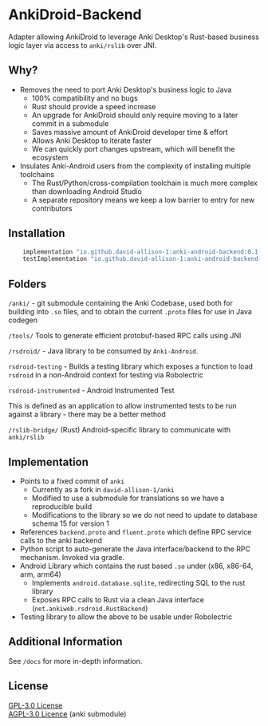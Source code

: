 # AnkiDroid-Backend

Adapter allowing AnkiDroid to leverage Anki Desktop's Rust-based business logic layer via access to `anki/rslib` over JNI.

## Why?

* Removes the need to port Anki Desktop's business logic to Java
   * 100% compatibility and no bugs
   * Rust should provide a speed increase
   * An upgrade for AnkiDroid should only require moving to a later commit in a submodule
   * Saves massive amount of AnkiDroid developer time & effort
   * Allows Anki Desktop to iterate faster
   * We can quickly port changes upstream, which will benefit the ecosystem
* Insulates Anki-Android users from the complexity of installing multiple toolchains
   * The Rust/Python/cross-compilation toolchain is much more complex than downloading Android Studio
   * A separate repository means we keep a low barrier to entry for new contributors

## Installation

```gradle
    implementation "io.github.david-allison-1:anki-android-backend:0.1.0"
    testImplementation "io.github.david-allison-1:anki-android-backend-testing:0.1.0"
```

## Folders

`/anki/` - git submodule containing the Anki Codebase, used both for building into `.so` files, and to obtain the current `.proto` files for use in Java codegen

`/tools/` Tools to generate efficient protobuf-based RPC calls using JNI

`/rsdroid/` - Java library to be consumed by `Anki-Android`.

`rsdroid-testing` - Builds a testing library which exposes a function to load `rsdroid` in a non-Android context for testing via Robolectric

`rsdroid-instrumented` - Android Instrumented Test 

This is defined as an application to allow instrumented tests to be run against a library - there may be a better method

`/rslib-bridge/` (Rust) Android-specific library to communicate with `anki/rslib`

## Implementation

* Points to a fixed commit of `anki` 
  * Currently as a fork in `david-allison-1/anki` 
  * Modified to use a submodule for translations so we have a reproducible build
  * Modifications to the library so we do not need to update to database schema 15 for version 1
* References `backend.proto` and `fluent.proto` which define RPC service calls to the anki backend
* Python script to auto-generate the Java interface/backend to the RPC mechanism. Invoked via gradle.
* Android Library which contains the rust based `.so` under (x86, x86-64, arm, arm64)
   * Implements `android.database.sqlite`, redirecting SQL to the rust library
   * Exposes RPC calls to Rust via a clean Java interface (`net.ankiweb.rsdroid.RustBackend`)
* Testing library to allow the above to be usable under Robolectric


## Additional Information

See `/docs` for more in-depth information.

## License

[GPL-3.0 License](https://github.com/ankidroid/Anki-Android/blob/master/COPYING)  
[AGPL-3.0 Licence](https://github.com/david-allison-1/anki/blob/master/LICENSE) (anki submodule)

